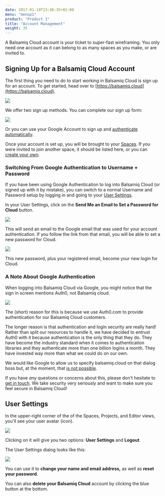 ```yaml
---
date: 2017-01-19T13:46:35+02:00
menu: "menup1"
product: "Product 1"
title: "Account Management"
weight: 35
---
```


A Balsamiq Cloud account is your ticket to super-fast wireframing. You only need one account as it can belong to as many spaces as you make, or are invited to.

## Signing Up for a Balsamiq Cloud Account

The first thing you need to do to start working in Balsamiq Cloud is sign up for an account. To get started, head over to [https://balsamiq.cloud](https://balsamiq.cloud).

![](//media.balsamiq.com/img/support/docs/cloud/signup_homepage.png)

We offer two sign up methods. You can complete our sign up form:

![](//media.balsamiq.com/img/support/docs/cloud/signup_form.png)

Or you can use your Google Account to sign up and [authenticate automatically](#a-note-about-google-authentication).

Once your account is set up, you will be brought to your [Spaces](../spaces). If you were invited to join another space, it should be listed here, or you can [create your own](../spaces/#creating-a-new-space).

### Switching From Google Authentication to Username + Password

If you have been using Google Authentication to log into Balsamiq Cloud (or signed up with it by mistake), you can switch to a normal Username and Password setup by logging in and going to your [User Settings](#user-settings).

In your User Settings, click on the **Send Me an Email to Set a Password for Cloud** button.

![](//media.balsamiq.com/img/support/docs/cloud/set_password.png)

This will send an email to the Google email that was used for your account authentication. If you follow the link from that email, you will be able to set a new password for Cloud.

![](//media.balsamiq.com/img/support/docs/cloud/change_password.png)

This new password, plus your registered email, become your new login for Cloud.

### A Note About Google Authentication

When logging into Balsamiq Cloud via Google, you might notice that the sign in screen mentions Auth0, not Balsamiq cloud.

![](//media.balsamiq.com/img/support/docs/cloud/auth0.png)

The (short) reason for this is because we use Auth0.com to provide authentication for our Balsamiq Cloud customers.

The longer reason is that authentication and login security are really hard! Rather than split our resources to handle it, we have decided to entrust Auth0 with it because authentication is the only thing that they do. They have become the industry standard when it comes to authentication libraries and they authenticate more than one billion logins a month. They have invested way more than what we could do on our own.

We would like Google to allow us to specify balsamiq.cloud on that dialog boss but, at the moment, that [is not possible](//community.auth0.com/questions/3724/in-social-registration-is-there-any-way-to-change).

If you have _any_ questions or concerns about this, please don't hesitate to [get in touch](mailto:support@balsamiq.com). We take security very seriously and want to make sure you feel secure in Balsamiq Cloud!

## User Settings

In the upper-right corner of the of the Spaces, Projects, and Editor views, you'll see your user avatar (icon).

![](//media.balsamiq.com/img/support/docs/cloud/user-avatar.png)

Clicking on it will give you two options: **User Settings** and **Logout**.

The User Settings dialog looks like this:

![](//media.balsamiq.com/img/support/docs/cloud/user-settings.png)

You can use it to **change your name and email address,** as well as **reset your password**.

You can also **delete your Balsamiq Cloud** account by clicking the blue button at the bottom.
